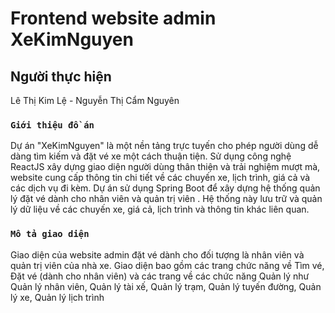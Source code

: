 # Frontend website admin XeKimNguyen

## Người thực hiện

Lê Thị Kim Lệ - Nguyễn Thị Cẩm Nguyên

### `Giới thiệu đồ án`

Dự án "XeKimNguyen" là một nền tảng trực tuyến cho phép người dùng dễ dàng tìm kiếm và đặt vé xe một cách thuận tiện. Sử dụng công nghệ ReactJS xây dựng giao diện người dùng thân thiện và trải nghiệm mượt mà, website cung cấp thông tin chi tiết về các chuyến xe, lịch trình, giá cả và các dịch vụ đi kèm. Dự án sử dụng Spring Boot để xây dựng hệ thống quản lý đặt vé dành cho nhân viên và quản trị viên . Hệ thống này lưu trữ và quản lý dữ liệu về các chuyến xe, giá cả, lịch trình và thông tin khác liên quan.

### `Mô tả giao diện`
Giao diện của website admin đặt vé dành cho đối tượng là nhân viên và quản trị viên của nhà xe.
Giao diện bao gồm các trang chức năng về Tìm vé, Đặt vé (dành cho nhân viên) và các trang về các chức năng Quản lý như Quản lý nhân viên, Quản lý tài xế, Quản lý trạm, Quản lý tuyến đường, Quản lý xe, Quản lý lịch trình
